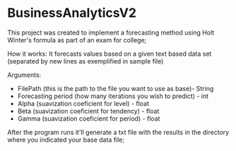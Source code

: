 # BusinessAnalyticsV2

This project was created to implement a forecasting method using Holt Winter's formula as part of an exam for college;

How it works:
It forecasts values based on a given text based data set (separated by new lines as exemplified in sample file)

Arguments:
- FilePath (this is the path to the file you want to use as base)- String
- Forecasting period (how many iterations you wish to predict) - int
- Alpha (suavization coeficient for level) - float 
- Beta (suavization coeficient for tendency) - float
- Gamma (suavization coeficient for period) - float

After the program runs it'll generate a txt file with the results in the directory where you indicated your base data file;
